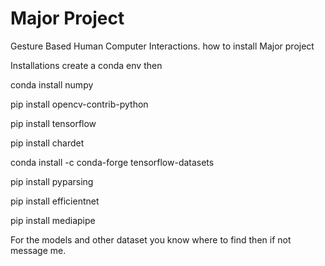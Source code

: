 # Major Project
Gesture Based Human Computer Interactions.
how to install
Major project

Installations
create a conda env
then 


conda install numpy

pip install opencv-contrib-python


pip install tensorflow

pip install chardet

conda install -c conda-forge tensorflow-datasets

pip install pyparsing

pip install efficientnet

pip install mediapipe


For the models and other dataset you know where to find then if not message me.
